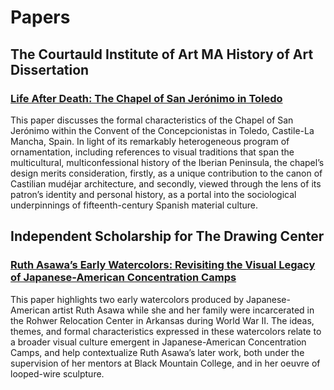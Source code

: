 # Papers

## The Courtauld Institute of Art MA History of Art Dissertation

### [Life After Death: The Chapel of San Jerónimo in Toledo](/pending-link)

This paper discusses the formal characteristics of the Chapel of San Jerónimo within the 
Convent of the Concepcionistas in Toledo, Castile-La Mancha, Spain. In light of its remarkably heterogeneous program of ornamentation, including references to visual traditions that span the multicultural, multiconfessional history of the Iberian Peninsula, the chapel’s design merits consideration, firstly, as a unique contribution to the canon of Castilian mudéjar architecture, and secondly, viewed through the lens of its patron’s identity and personal history, as a portal into the sociological underpinnings of fifteenth-century Spanish material culture.

## Independent Scholarship for The Drawing Center

### [Ruth Asawa’s Early Watercolors: Revisiting the Visual Legacy of Japanese-American Concentration Camps](/pending-link)

This paper highlights two early watercolors produced by Japanese-American artist Ruth Asawa while she and her family were incarcerated in the Rohwer Relocation Center in Arkansas during World War II. The ideas, themes, and formal characteristics expressed in these watercolors relate to a broader visual culture emergent in Japanese-American Concentration Camps, and help contextualize Ruth Asawa’s later work, both under the supervision of her mentors at Black Mountain College, and in her oeuvre of looped-wire sculpture.
